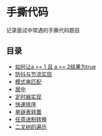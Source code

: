 # 手撕代码

记录面试中常遇的手撕代码题目

## 目录
* [如何让a == 1 且 a == 2结果为true](./1equal2.md)
* [防抖与节流实现](./debounce-throttle.md)
* [模式串匹配](./kmp.md)
* [居中](./middle-center.md)
* [定时器实现](./myClock.md)
* [快速排序](./quicksort.md)
* [单链表转置](./reverseList.md)
* [任意进制转换](./transfer.md)
* [二叉树的遍历](./treeTraverse.md)

<tongji/>